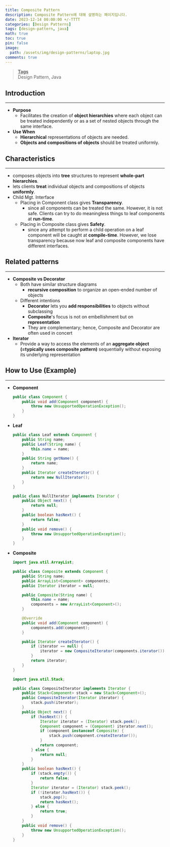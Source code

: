 ```yaml
---
title: Composite Pattern
description: Composite Pattern에 대해 설명하는 페이지입니다.
date: 2023-12-14 00:00:00 +/-TTTT
categories: [Design Patterns]
tags: [design-pattern, java]
math: true
toc: true
pin: false
image:
  path: /assets/img/design-patterns/laptop.jpg
comments: true
---
```


<blockquote class="prompt-info"><p><strong><u>Tags</u></strong> <br />
Design Pattern, Java</p></blockquote>

## Introduction

<hr />

- **Purpose**
  - Facilitates the creation of **object hierarchies** where each object can be treated independently or as a set of nested objects through the same interface.
- **Use When**
  - **Hierarchical** representations of objects are needed.
  - **Objects and compositions of objects** should be treated uniformly.

## Characteristics

<hr />

- composes objects into **tree** structures to represent **whole-part hierarchies**.
- lets clients **treat** individual objects and compositions of objects **uniformly**.
- Child Mgt. Interface
  - Placing in Component class gives **Transparency**.
    - since all components can be treated the same. However, it is not safe. Clients can try to do meaningless things to leaf components at **run-time**.
  - Placing in Composite class gives **Safety**.
    - since any attempt to perform a child operation on a leaf component will be caught at **compile-time**. However, we lose transparency because now leaf and composite components have different interfaces.

## Related patterns

<hr />

- **Composite vs Decorator**
  - Both have similar structure diagrams
    - **recursive composition** to organize an open-ended number of objects
  - Different intentions
    - **Decorator** lets you **add responsibilities** to objects without subclassing
    - **Composite**'s focus is not on embellishment but on **representation**
    - They are complementary; hence, Composite and Decorator are often used in concert
- **Iterator**
  - Provide a way to access the elements of an **aggregate object (=typically uses composite pattern)** sequentially without exposing its underlying representation

## How to Use (Example)

<hr />

- **Component**
  ```java
  public class Component {
      public void add(Component component) {
          throw new UnsupportedOperationException();
      }
  }
  ```
- **Leaf**
  ```java
  public class Leaf extends Component {
      public String name;
      public Leaf(String name) {
          this.name = name;
      }
      public String getName() {
          return name;
      }
      public Iterator createIterator() {
          return new NullIterator();
      }
  }
  ```
  ```java
  public class NullIterator implements Iterator {
      public Object next() {
          return null;
      }
      public boolean hasNext() {
          return false;
      }
      public void remove() {
          throw new UnsupportedOperationException();
      }
  }
  ```
- **Composite**

  ```java
  import java.util.ArrayList;

  public class Composite extends Component {
      public String name;
      public ArrayList<Component> components;
      public Iterator iterator = null;

      public Composite(String name) {
          this.name = name;
          components = new ArrayList<Component>();
      }

      @Override
      public void add(Component component) {
          components.add(component);
      }

      public Iterator createIterator() {
          if (iterator == null) {
              iterator = new CompositeIterator(components.iterator());
          }
          return iterator;
      }
  }
  ```

  ```java
  import java.util.Stack;

  public class CompositeIterator implements Iterator {
      public Stack<Component> stack = new Stack<Component>();
      public CompositeIterator(Iterator iterator) {
          stack.push(iterator);
      }
      public Object next() {
          if (hasNext()) {
              Iterator iterator = (Iterator) stack.peek();
              Component component = (Component) iterator.next();
              if (component instanceof Composite) {
                  stack.push(component.createIterator());
              }
              return component;
          } else {
              return null;
          }
      }
      public boolean hasNext() {
          if (stack.empty()) {
              return false;
          }
          Iterator iterator = (Iterator) stack.peek();
          if (!iterator.hasNext()) {
              stack.pop();
              return hasNext();
          } else {
              return true;
          }
      }
      public void remove() {
          throw new UnsupportedOperationException();
      }
  }
  ```
